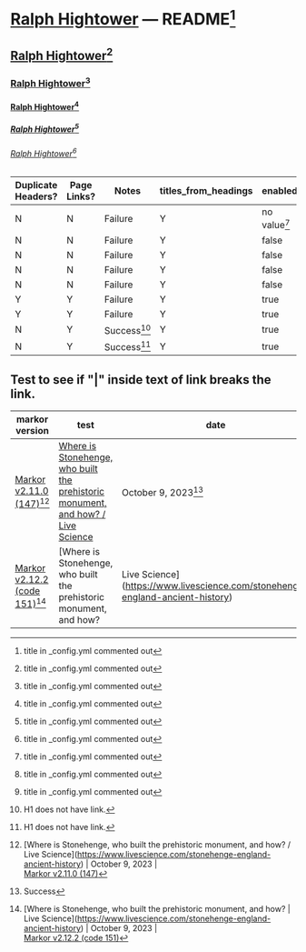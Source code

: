 # [Ralph Hightower](https://ralphhightower.github.io/) — README[^11]

## [Ralph Hightower](https://ralphhightower.github.io/)[^11]

### [Ralph Hightower](https://ralphhightower.github.io/)[^11]

#### [Ralph Hightower](https://ralphhightower.github.io/)[^11]

##### [Ralph Hightower](https://ralphhightower.github.io/)[^11]

###### [Ralph Hightower](https://ralphhightower.github.io/)[^11]

| Duplicate<br />Headers? | Page<br />Links? | Notes | titles_from_headings | enabled: | strip_title: | collections: |
|---|---|---|---|---|---|---|
| N | N | Failure  | Y | no value[^11] | no value[^11] | no value[^11] |
| N | N | Failure  | Y | false | false | false |
| N | N | Failure  | Y | false | false | true  |
| N | N | Failure  | Y | false | true  | false |
| N | N | Failure  | Y | false | true  | true  |
| Y | Y | Failure  | Y | true  | false | false |
| Y | Y | Failure  | Y | true  | false | true  |
| N | Y | Success[^13] | Y | true  | true  | false |
| N | Y | Success[^13] | Y | true  | true  | true  |

[^11]: title in _config.yml commented out
[^12]: titles_from_headings: live
[^13]: H1 does not have link.

## Test to see if "|" inside text of link breaks the link.

| markor version | test | date |
|---|---|---|
| [Markor v2.11.0 (147\)](https://github.com/gsantner/markor/releases/tag/v2.11.0)[^21]  | [Where is Stonehenge, who built the prehistoric monument, and how? / Live Science](https://www.livescience.com/stonehenge-england-ancient-history) | October 9, 2023[^41] |
| [Markor v2.12.2 (code 151\)](https://github.com/gsantner/markor/releases/tag/v2.12.2)[^22] | [Where is Stonehenge, who built the prehistoric monument, and how? | Live Science](https://www.livescience.com/stonehenge-england-ancient-history) | October 9, 2023[^42] |

[^21]: \[Where is Stonehenge, who built the prehistoric monument, and how? / Live Science](https://www.livescience.com/stonehenge-england-ancient-history) \| October 9, 2023 \|<br />[Markor v2.11.0 (147\)](https://github.com/gsantner/markor/releases/tag/v2.11.0)

[^22]: \[Where is Stonehenge, who built the prehistoric monument, and how? \| Live Science](https://www.livescience.com/stonehenge-england-ancient-history) \| October 9, 2023 \|<br />[Markor v2.12.2 (code 151\)](https://github.com/gsantner/markor/releases/tag/v2.12.2)

[^41]: Success
[^42]: Failure 

